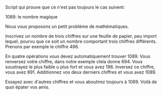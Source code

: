 Script qui prouve que ce n'est pas toujours le cas suivent:


1089: le nombre magique

Nous vous proposons un petit problème de mathématiques.

Inscrivez un nombre de trois chiffres sur une feuille de papier, peu import lequel, pourvu que ce soit un nombre comportant trois chiffres différents. Prenons par exemple le chiffre 496.

En quatre opérations vous devez automatiquement trouver 1089. Vous renversez votre chiffre, dans notre exemple clela donne 694. Vous soustrayez le plus faible u plus fort et vous avez 198. Inversez ce chiffre, vous avez 891. Additionnez vos deux derniers chiffres et vous avez 1089.

Essayez avec d'autres chiffres et vous aboutirez toujours à 1089. Voilà de quoi épater vos amis.